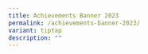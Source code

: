 ```yaml
---
title: Achievements Banner 2023
permalink: /achievements-banner-2023/
variant: tiptap
description: ""
---
```

